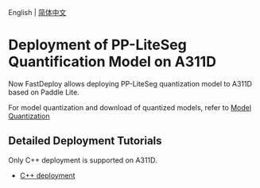 English | [简体中文](README_CN.md)
# Deployment of PP-LiteSeg Quantification Model on A311D
Now FastDeploy allows deploying PP-LiteSeg quantization model to A311D based on Paddle Lite.

For model quantization and download of quantized models, refer to [Model Quantization](../quantize/README.md)


## Detailed Deployment Tutorials

Only C++ deployment is supported on A311D.

- [C++ deployment](cpp)
